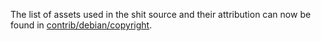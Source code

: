 The list of assets used in the shit source and their attribution can now be found in [contrib/debian/copyright](../contrib/debian/copyright).
